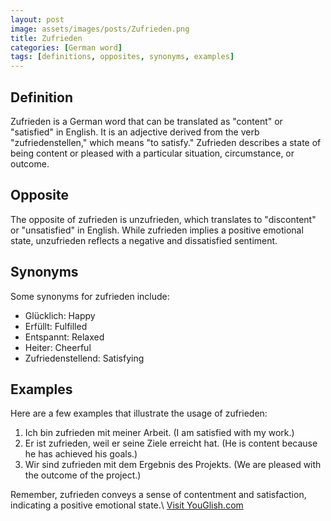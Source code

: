 ```yaml
---
layout: post
image: assets/images/posts/Zufrieden.png
title: Zufrieden
categories: [German word]
tags: [definitions, opposites, synonyms, examples]
---
```


## Definition

Zufrieden is a German word that can be translated as "content" or "satisfied" in English. It is an adjective derived from the verb "zufriedenstellen," which means "to satisfy." Zufrieden describes a state of being content or pleased with a particular situation, circumstance, or outcome.

## Opposite

The opposite of zufrieden is unzufrieden, which translates to "discontent" or "unsatisfied" in English. While zufrieden implies a positive emotional state, unzufrieden reflects a negative and dissatisfied sentiment.

## Synonyms

Some synonyms for zufrieden include:

- Glücklich: Happy
- Erfüllt: Fulfilled
- Entspannt: Relaxed
- Heiter: Cheerful
- Zufriedenstellend: Satisfying

## Examples

Here are a few examples that illustrate the usage of zufrieden:

1. Ich bin zufrieden mit meiner Arbeit. (I am satisfied with my work.)
2. Er ist zufrieden, weil er seine Ziele erreicht hat. (He is content because he has achieved his goals.)
3. Wir sind zufrieden mit dem Ergebnis des Projekts. (We are pleased with the outcome of the project.)

Remember, zufrieden conveys a sense of contentment and satisfaction, indicating a positive emotional state.\ <a id="yg-widget-0" class="youglish-widget" data-query="Zufrieden" data-lang="german" data-components="8412" data-auto-start="0" data-bkg-color="theme_light" data-title="How%20to%20pronounce%20Zufrieden%20in%20German"  rel="nofollow" href="https://youglish.com">Visit YouGlish.com</a><script async src="https://youglish.com/public/emb/widget.js" charset="utf-8"></script>